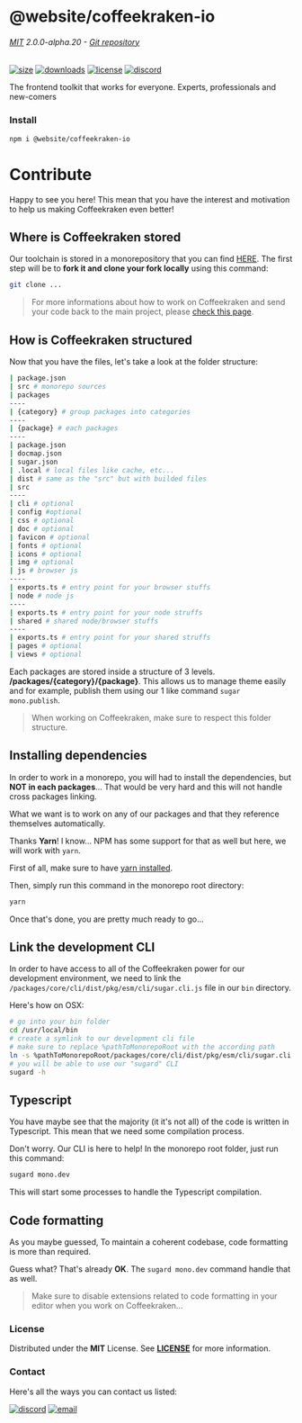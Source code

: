 
<!-- header -->
# @website/coffeekraken-io

###### [MIT](./license) 2.0.0-alpha.20 - [Git repository]()

<!-- shields -->
[![size](https://shields.io/bundlephobia/min/@website/coffeekraken-io?style=for-the-badge)](https://www.npmjs.com/package/@website/coffeekraken-io)
[![downloads](https://shields.io/npm/dm/@website/coffeekraken-io?style=for-the-badge)](https://www.npmjs.com/package/@website/coffeekraken-io)
[![license](https://shields.io/npm/l/@website/coffeekraken-io?style=for-the-badge)](./LICENSE)
[![discord](https://img.shields.io/discord/940362961682333767?color=5100FF&amp;label=Join%20us%20on%20Discord&amp;style=for-the-badge)](https://discord.gg/HzycksDJ)

<!-- description -->
The frontend toolkit that works for everyone. Experts, professionals and new-comers

<!-- install -->
### Install

```shell
npm i @website/coffeekraken-io
```

<!-- body -->

<!--
/**
* @name            Overview
* @namespace       doc.contribute
* @type            Markdown
* @platform        md
* @status          stable
* @menu            Documentation / Contribute           /doc/contribute/overview
*
* @since           2.0.0
* @author    Olivier Bossel <olivier.bossel@gmail.com> (https://coffeekraken.io)
*/
-->

# Contribute

Happy to see you here! This mean that you have the interest and motivation to help us making Coffeekraken even better!

## Where is Coffeekraken stored

Our toolchain is stored in a monorepository that you can find [HERE](https://github.com/coffeekraken/coffeekraken). The first step will be to **fork it and clone your fork locally** using this command:

```bash
git clone ...
```

> For more informations about how to work on Coffeekraken and send your code back to the main project, please [check this page](/doc/contribute/git).

## How is Coffeekraken structured

Now that you have the files, let's take a look at the folder structure:

```bash
| package.json
| src # monorepo sources
| packages
----
| {category} # group packages into categories
----
| {package} # each packages
----
| package.json
| docmap.json
| sugar.json
| .local # local files like cache, etc...
| dist # same as the "src" but with builded files
| src
----
| cli # optional
| config #optional
| css # optional
| doc # optional
| favicon # optional
| fonts # optional
| icons # optional
| img # optional
| js # browser js
----
| exports.ts # entry point for your browser stuffs
| node # node js
----
| exports.ts # entry point for your node struffs
| shared # shared node/browser stuffs
----
| exports.ts # entry point for your shared struffs
| pages # optional
| views # optional
```

Each packages are stored inside a structure of 3 levels. **/packages/{category}/{package}**.
This allows us to manage theme easily and for example, publish them using our 1 like command `sugar mono.publish`.

> When working on Coffeekraken, make sure to respect this folder structure.

## Installing dependencies

In order to work in a monorepo, you will had to install the dependencies, but **NOT in each packages**... That would be very hard and this will not handle cross packages linking.

What we want is to work on any of our packages and that they reference themselves automatically.

Thanks **Yarn**! I know... NPM has some support for that as well but here, we will work with `yarn`.

First of all, make sure to have [yarn installed](https://yarnpkg.com/getting-started/install).

Then, simply run this command in the monorepo root directory:

```bash
yarn
```

Once that's done, you are pretty much ready to go...

## Link the development CLI

In order to have access to all of the Coffeekraken power for our development environment, we need to link the `/packages/core/cli/dist/pkg/esm/cli/sugar.cli.js` file in our `bin` directory.

Here's how on OSX:

```bash
# go into your bin folder
cd /usr/local/bin
# create a symlink to our development cli file
# make sure to replace %pathToMonorepoRoot with the according path
ln -s %pathToMonorepoRoot/packages/core/cli/dist/pkg/esm/cli/sugar.cli.js sugard
# you will be able to use our "sugard" CLI
sugard -h
```

## Typescript

You have maybe see that the majority (it it's not all) of the code is written in Typescript. This mean that we need some compilation process.

Don't worry. Our CLI is here to help! In the monorepo root folder, just run this command:

```bash
sugard mono.dev
```

This will start some processes to handle the Typescript compilation.

## Code formatting

As you maybe guessed, To maintain a coherent codebase, code formatting is more than required.

Guess what? That's already **OK**. The `sugard mono.dev` command handle that as well.

> Make sure to disable extensions related to code formatting in your editor when you work on Coffeekraken...


<!-- license -->
### License

Distributed under the **MIT** License. See **[LICENSE](./license)** for more information.

<!-- contact -->
### Contact

Here's all the ways you can contact us listed:

[![discord](https://img.shields.io/badge/Join%20us%20on%20discord-Join-blueviolet?style=[config.shieldsio.style]&amp;logo=discord)](https://discord.gg/HzycksDJ)
[![email](https://img.shields.io/badge/Email%20us-Go-green?style=[config.shieldsio.style]&amp;logo=Mail.Ru)](mailto:olivier.bossel@gmail.com)
